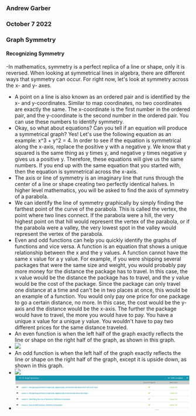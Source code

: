 ### Andrew Garber
### October 7 2022
### Graph Symmetry

#### Recognizing Symmetry
 -In mathematics, symmetry is a perfect replica of a line or shape, only it is reversed. When looking at symmetrical lines in algebra, there are different ways that symmetry can occur. For right now, let's look at symmetry across the x- and y- axes.
 - A point on a line is also known as an ordered pair and is identified by the x- and y-coordinates. Similar to map coordinates, no two coordinates are exactly the same. The x-coordinate is the first number in the ordered pair, and the y-coordinate is the second number in the ordered pair. You can use these numbers to identify symmetry.
 - Okay, so what about equations? Can you tell if an equation will produce a symmetrical graph? Yes! Let's use the following equation as an example: x^3 + y^2 = 4. In order to see if the equation is symmetrical along the x-axis, replace the positive y with a negative y. We know that y squared is the same thing as y times y, and negative y times negative y gives us a positive y. Therefore, these equations will give us the same numbers. If you end up with the same equation that you started with, then the equation is symmetrical across the x-axis.
 - The axis or line of symmetry is an imaginary line that runs through the center of a line or shape creating two perfectly identical halves. In higher level mathematics, you will be asked to find the axis of symmetry of a parabola.
 - We can identify the line of symmetry graphically by simply finding the farthest point of the curve of the parabola. This is called the vertex, the point where two lines connect. If the parabola were a hill, the very highest point on that hill would represent the vertex of the parabola, or if the parabola were a valley, the very lowest spot in the valley would represent the vertex of the parabola.
 - Even and odd functions can help you quickly identify the graphs of functions and vice versa. A function is an equation that shows a unique relationship between the x and the y values.
 A function cannot have the same x value for a y value. For example, if you were shipping several packages that were the same size and weight, you would probably pay more money for the distance the package has to travel. In this case, the x value would be the distance the package has to travel, and the y value would be the cost of the package. Since the package can only travel one distance at a time and can't be in two places at once, this would be an example of a function. You would only pay one price for one package to go a certain distance, no more. In this case, the cost would be the y-axis and the distance would be the x-axis. The further the package would have to travel, the more you would have to pay. You have a unique x value for a unique y value. You wouldn't have to pay two different prices for the same distance traveled.
 - An even function is when the left half of the graph exactly reflects the line or shape on the right half of the graph, as shown in this graph.
 - ![](https://study.com/cimages/multimages/16/odd_function.png)
 - An odd function is when the left half of the graph exactly reflects the line or shape on the right half of the graph, except it is upside down, as shown in this graph.
 - ![](https://study.com/cimages/multimages/16/even_function.png)
 - ![](Media/graph_symetry.png)